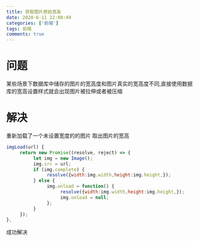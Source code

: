 ```yaml
---
title: 获取图片原始宽高
date: 2020-6-11 22:00:49
categories: ['前端'] 
tags: 前端
comments: true
---
```


# 问题
某些场景下数据库中储存的图片的宽高度和图片真实的宽高度不同,直接使用数据库的宽高设置样式就会出现图片被拉伸或者被压缩

# 解决
重新加载了一个未设置宽度的的图片 取出图片的宽高
```javascript
imgLoad(url) {    
     return new Promise((resolve, reject) => {   
          let img = new Image();    
          img.src = url;    
          if (img.complete) {    
               resolve({width:img.width,height:img.height,});          
          } else {       
               img.onload = function() {       
                    resolve({width:img.width,height:img.height,});      
                    img.onload = null;     
               };    
          }    
     });
},
```
成功解决


